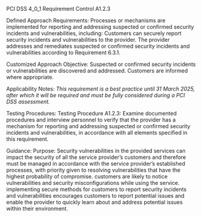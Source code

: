 PCI DSS 4_0_1 Requirement Control A1.2.3

Defined Approach Requirements:
Processes or mechanisms are implemented for reporting and addressing suspected or confirmed security incidents and vulnerabilities, including: Customers can securely report security incidents and vulnerabilities to the provider. The provider addresses and remediates suspected or confirmed security incidents and vulnerabilities according to Requirement 6.3.1.

Customized Approach Objective:
Suspected or confirmed security incidents or vulnerabilities are discovered and addressed. Customers are informed where appropriate.

Applicability Notes:
_This requirement is a best practice until 31_ _March 2025, after which it will be required and_ _must be fully considered during a PCI DSS_ _assessment._

Testing Procedures:
Testing Procedure A1.2.3: Examine documented procedures and interview personnel to verify that the provider has a mechanism for reporting and addressing suspected or confirmed security incidents and vulnerabilities, in accordance with all elements specified in this requirement.

Guidance:
Purpose: Security vulnerabilities in the provided services can impact the security of all the service provider’s customers and therefore must be managed in accordance with the service provider’s established processes, with priority given to resolving vulnerabilities that have the highest probability of compromise. customers are likely to notice vulnerabilities and security misconfigurations while using the service. implementing secure methods for customers to report security incidents and vulnerabilities encourages customers to report potential issues and enable the provider to quickly learn about and address potential issues within their environment.